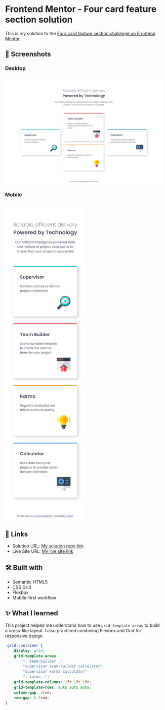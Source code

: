 # Frontend Mentor - Four card feature section solution

This is my solution to the [Four card feature section challenge on Frontend Mentor](https://www.frontendmentor.io/challenges/four-card-feature-section-weK1eFYK).

## 📸 Screenshots

### Desktop
![Desktop Screenshot](images/desktop-screenshot.png)

### Mobile
![Mobile Screenshot](images/mobile-screenshot.png)

## 🔗 Links

- Solution URL: [My solution repo link](https://github.com/carodg09/four-card-feature-section-master)
- Live Site URL: [My live site link](https://carodg09.github.io/four-card-feature-section-master)

## 🛠️ Built with

- Semantic HTML5
- CSS Grid
- Flexbox
- Mobile-first workflow

## ✨ What I learned

This project helped me understand how to use `grid-template-areas` to build a cross-like layout. I also practiced combining Flexbox and Grid for responsive design.

```css
.grid-container {
    display: grid;
    grid-template-areas:
        ". team-builder ."
        "supervisor team-builder calculator"
        "supervisor karma calculator"
        ". karma .";
    grid-template-columns: 1fr 1fr 1fr;
    grid-template-rows: auto auto auto;
    column-gap: 2rem;
    row-gap: 0.5rem;
}